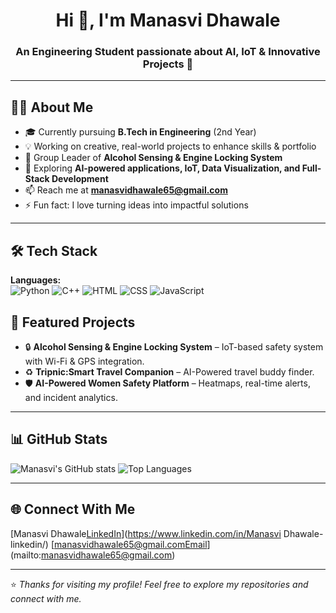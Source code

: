 <!-- Header -->
<h1 align="center">Hi 👋, I'm Manasvi Dhawale</h1>
<h3 align="center">An Engineering Student passionate about AI, IoT & Innovative Projects 🚀</h3>

---

<!-- About Me -->
## 👩‍💻 About Me
- 🎓 Currently pursuing **B.Tech in Engineering** (2nd Year)
- 💡 Working on creative, real-world projects to enhance skills & portfolio
- 📌 Group Leader of **Alcohol Sensing & Engine Locking System**
- 🌱 Exploring **AI-powered applications, IoT, Data Visualization, and Full-Stack Development**
- 📫 Reach me at **manasvidhawale65@gmail.com**  
- ⚡ Fun fact: I love turning ideas into impactful solutions

---

<!-- Skills -->
## 🛠 Tech Stack
**Languages:**  
![Python](https://img.shields.io/badge/-Python-3776AB?logo=python&logoColor=white)
![C++](https://img.shields.io/badge/-C++-00599C?logo=c%2b%2b&logoColor=white)
![HTML](https://img.shields.io/badge/-HTML5-E34F26?logo=html5&logoColor=white)
![CSS](https://img.shields.io/badge/-CSS3-1572B6?logo=css3&logoColor=white)
![JavaScript](https://img.shields.io/badge/-JavaScript-F7DF1E?logo=javascript&logoColor=black)

<!-- Current Projects -->
## 🚀 Featured Projects
- 🔒 **Alcohol Sensing & Engine Locking System** – IoT-based safety system with Wi-Fi & GPS integration.
- ♻️ **Tripnic:Smart Travel Companion** – AI-Powered travel buddy finder.
- 🛡 **AI-Powered Women Safety Platform** – Heatmaps, real-time alerts, and incident analytics.

---

<!-- Stats -->
## 📊 GitHub Stats
![Manasvi's GitHub stats](https://github-readme-stats.vercel.app/api?username=ManasviDhawale&show_icons=true&theme=radical)
![Top Languages](https://github-readme-stats.vercel.app/api/top-langs/?username=ManasviDhawale&layout=compact&theme=radical)

---

<!-- Connect -->
## 🌐 Connect With Me
[Manasvi  Dhawale[LinkedIn](https://img.shields.io/badge/-LinkedIn-0A66C2?logo=linkedin&logoColor=white)](https://www.linkedin.com/in/Manasvi Dhawale-linkedin/)
[manasvidhawale65@gmail.com[Email](https://img.shields.io/badge/-Email-D14836?logo=gmail&logoColor=white)](mailto:manasvidhawale65@gmail.com)

---

⭐ *Thanks for visiting my profile! Feel free to explore my repositories and connect with me.*
